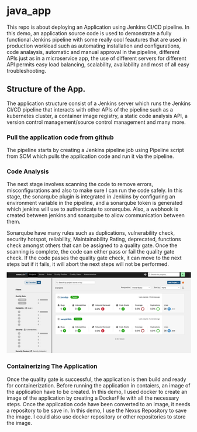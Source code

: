 # java_app
This repo is about deploying an Application using Jenkins CI/CD pipeline.
In this demo, an application source code is used to demonstrate a fully functional Jenkins pipeline with some really cool feautures that are used in production workload such as automating installation and configurations, code analaysis, automatic and manual approval in the pipeline, different APIs just as in a microservice app, the use of different servers for different API permits easy load balancing, scalability, availability and most of all easy troubleshooting.


## Structure of the App.

The application structure consist of a Jenkins server which runs the Jenkins CI/CD pipeline that interacts with other APIs of the pipeline such as a kubernetes cluster, a container image registry, a static code analysis API, a version control management/source control management and many more. 

### Pull the application code from github
The pipeline starts by creating a Jenkins pipeline job using Pipeline script from SCM which pulls the application code and run it via the pipeline.

### Code Analysis
The next stage involves scanning the code to remove errors, misconfigurations and also to make sure I can run the code safely. In this stage, the sonarqube plugin is integrated in Jenkins by configuring an environment variable in the pipeline, and a sonarqube token is generated which jenkins will use to authenticate to sonarqube. Also, a webhook is created between jenkins and sonarqube to allow communication between them.

Sonarqube have many rules such as duplications, vulnerability check, security hotspot, reliability, Maintainability Rating, deprecated, functions check amongst others that can be assigned to a quality gate. Once the scanning is complete, the code can either pass or fail the quality gate check. If the code passes the quality gate check, it can move to the next steps but if it fails, it will abort the next steps will not be performed. 

![Sonar Quality Gate](images/sonarqualitygate.png)


### Containerizing The Application
Once the quality gate is successful, the application is then build and ready for containerization. Before running the application in contaiers, an image of the application have to be created. In this demo, I used docker to create an image of the application by creating a DockerFile with all the necessary steps.
Once the application code have been converted to an image, it needs a repository to be save in. In this demo, I use the Nexus Repository to save the image. I could also use docker repository or other repositories to store the image. 